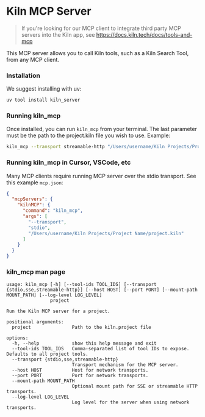 # Kiln MCP Server

> If you're looking for our MCP client to integrate third party MCP servers into the Kiln app, see https://docs.kiln.tech/docs/tools-and-mcp

This MCP server allows you to call Kiln tools, such as a Kiln Search Tool, from any MCP client.

### Installation

We suggest installing with uv:

```bash
uv tool install kiln_server
```

### Running kiln_mcp

Once installed, you can run `kiln_mcp` from your terminal. The last parameter must be the path to the project.kiln file you wish to use. Example:

```bash
kiln_mcp --transport streamable-http "/Users/username/Kiln Projects/Project Name/project.kiln"
```

### Running kiln_mcp in Cursor, VSCode, etc

Many MCP clients require running MCP server over the stdio transport. See this example `mcp.json`:

```json
{
  "mcpServers": {
    "kilnMCP": {
      "command": "kiln_mcp",
      "args": [
        "--transport",
        "stdio",
        "/Users/username/Kiln Projects/Project Name/project.kiln"
      ]
    }
  }
}
```

### kiln_mcp man page

```
usage: kiln_mcp [-h] [--tool-ids TOOL_IDS] [--transport {stdio,sse,streamable-http}] [--host HOST] [--port PORT] [--mount-path MOUNT_PATH] [--log-level LOG_LEVEL]
                project

Run the Kiln MCP server for a project.

positional arguments:
  project               Path to the kiln.project file

options:
  -h, --help            show this help message and exit
  --tool-ids TOOL_IDS   Comma-separated list of tool IDs to expose. Defaults to all project tools.
  --transport {stdio,sse,streamable-http}
                        Transport mechanism for the MCP server.
  --host HOST           Host for network transports.
  --port PORT           Port for network transports.
  --mount-path MOUNT_PATH
                        Optional mount path for SSE or streamable HTTP transports.
  --log-level LOG_LEVEL
                        Log level for the server when using network transports.
```
